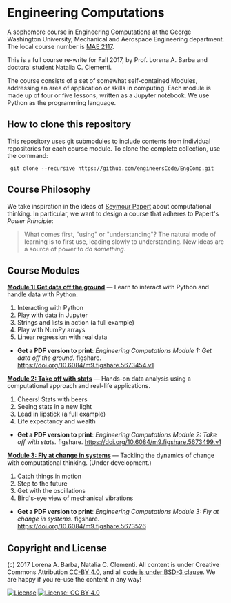 # Engineering Computations

A sophomore course in Engineering Computations at the George Washington University, Mechanical and Aerospace Engineering department. 
The local course number is [MAE 2117](http://bulletin.gwu.edu/search/?P=MAE%202117). 

This is a full course re-write for Fall 2017, by Prof. Lorena A. Barba and doctoral student Natalia C. Clementi.

The course consists of a set of somewhat self-contained Modules, addressing an area of application or skills in computing.
Each module is made up of four or five lessons, written as a Jupyter notebook.
We use Python as the programming language.

## How to clone this repository

This repository uses git submodules to include contents from individual repositories for each course module. 
To clone the complete collection, use the command:

` git clone --recursive https://github.com/engineersCode/EngComp.git`

## Course Philosophy
We take inspiration in the ideas of [Seymour Papert](https://en.wikipedia.org/wiki/Seymour_Papert) about computational thinking.
In particular, we want to design a course that adheres to Papert's _Power Principle_:

> What comes first, "using" or "understanding"? The natural mode of learning is to first use, leading slowly to understanding. New ideas are a source of power to _do something_.

## Course Modules

**[Module 1: Get data off the ground](https://github.com/engineersCode/EngComp/tree/master/modules/1_offtheground)**
— Learn to interact with Python and handle data with Python.

1) Interacting with Python
2) Play with data in Jupyter
3) Strings and lists in action (a full example)
4) Play with NumPy arrays
5) Linear regression with real data

* **Get a PDF version to print**: _Engineering Computations Module 1: Get data off the ground._ figshare. https://doi.org/10.6084/m9.figshare.5673454.v1


**[Module 2: Take off with stats](https://github.com/engineersCode/EngComp/tree/master/modules/2_takeoff)**
— Hands-on data analysis using a computational approach and real-life applications.

1) Cheers! Stats with beers
2) Seeing stats in a new light
3) Lead in lipstick (a full example)
4) Life expectancy and wealth

* **Get a PDF version to print**: _Engineering Computations Module 2: Take off with stats._ figshare. https://doi.org/10.6084/m9.figshare.5673499.v1

**[Module 3: Fly at change in systems](https://github.com/engineersCode/EngComp/tree/master/modules/3_flyatchange)**
— Tackling the dynamics of change with computational thinking. (Under development.)

1) Catch things in motion
2) Step to the future
3) Get with the oscillations
4) Bird's-eye view of mechanical vibrations

* **Get a PDF version to print**: _Engineering Computations Module 3: Fly at change in systems._ figshare.
 https://doi.org/10.6084/m9.figshare.5673526

## Copyright and License

(c) 2017 Lorena A. Barba, Natalia C. Clementi. All content is under Creative Commons Attribution [CC-BY 4.0](https://creativecommons.org/licenses/by/4.0/legalcode.txt), and all [code is under BSD-3 clause](https://github.com/engineersCode/EngComp/blob/master/LICENSE). We are happy if you re-use the content in any way!

[![License](https://img.shields.io/badge/License-BSD%203--Clause-blue.svg)](https://opensource.org/licenses/BSD-3-Clause) [![License: CC BY 4.0](https://img.shields.io/badge/License-CC%20BY%204.0-lightgrey.svg)](https://creativecommons.org/licenses/by/4.0/)
